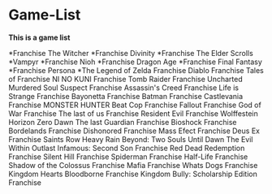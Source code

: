 # Game-List
**This is a game list**

*Franchise The Witcher
*Franchise Divinity
*Franchise The Elder Scrolls
*Vampyr
*Franchise Nioh
*Franchise Dragon Age
*Franchise Final Fantasy
*Franchise Persona
*The Legend of Zelda
Franchise Diablo
Franchise Tales of 
Franchise NI NO KUNI
Franchise Tomb Raider
Franchise Uncharted
Murdered Soul Suspect
Franchise Assassin's Creed
Franchise Life is Strange
Franchise Bayonetta
Franchise Batman
Franchise Castlevania
Franchise MONSTER HUNTER
Beat Cop
Franchise Fallout
Franchise God of War
Franchise The last of us
Franchise Resident Evil
Franchise Wolffestein
Horizon Zero Dawn 
The last Guardian
Franchise Bioshock
Franchise Bordelands
Franchise Dishonored
Franchise Mass Efect
Franchise Deus Ex
Franchise Saints Row
Heavy Rain
Beyond: Two Souls
Until Dawn
The Evil Within
Outlast
Infamous: Second Son
Franchise Red Dead Redemption
Franchise Silent Hill
Franchise Spiderman
Franchise Half-Life
Franchise Shadow of the Colossus
Franchise Mafia
Franchise Whats Dogs
Franchise Kingdom Hearts
Bloodborne
Franchise Kingdom
Bully: Scholarship Edition
Franchise






















































































